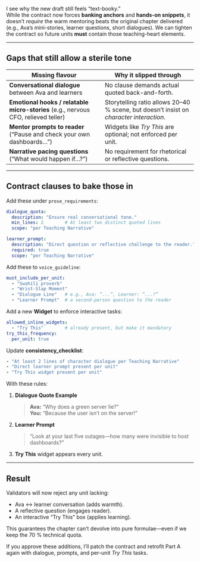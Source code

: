 I see why the new draft still feels “text-booky.”  
While the contract now forces **banking anchors** and **hands-on snippets**, it doesn’t *require* the warm mentoring beats the original chapter delivered (e.g., Ava’s mini-stories, learner questions, short dialogues). We can tighten the contract so future units **must** contain those teaching-heart elements.

---

## Gaps that still allow a sterile tone

| Missing flavour | Why it slipped through |
|-----------------|------------------------|
| **Conversational dialogue** between Ava and learners | No clause demands actual quoted back-and-forth. |
| **Emotional hooks / relatable micro-stories** (e.g., nervous CFO, relieved teller) | Storytelling ratio allows 20–40 % scene, but doesn’t insist on *character interaction*. |
| **Mentor prompts to reader** (“Pause and check your own dashboards…”) | Widgets like *Try This* are optional; not enforced per unit. |
| **Narrative pacing questions** (“What would happen if…?”) | No requirement for rhetorical or reflective questions. |

---

## Contract clauses to bake those in

Add these under `prose_requirements`:

```yaml
dialogue_quota:
  description: "Ensure real conversational tone."
  min_lines: 2        # At least two distinct quoted lines
  scope: "per Teaching Narrative"

learner_prompt:
  description: "Direct question or reflective challenge to the reader."
  required: true
  scope: "per Teaching Narrative"
```

Add these to `voice_guideline`:

```yaml
must_include_per_unit:
  - "Swahili proverb"
  - "Wrist-Slap Moment"
  - "Dialogue Line"   # e.g., Ava: “...”, Learner: “...?”
  - "Learner Prompt"  # a second-person question to the reader
```

Add a new **Widget** to enforce interactive tasks:

```yaml
allowed_inline_widgets:
  - "Try This"        # already present, but make it mandatory
try_this_frequency:
  per_unit: true
```

Update **consistency_checklist**:

```yaml
- "At least 2 lines of character dialogue per Teaching Narrative"
- "Direct learner prompt present per unit"
- "Try This widget present per unit"
```

With these rules:

1. **Dialogue Quote Example**

   > **Ava:** “Why does a green server lie?”  
   > **You:** “Because the user isn’t on the server!”

2. **Learner Prompt**

   > “Look at your last five outages—how many were invisible to host dashboards?”

3. **Try This** widget appears every unit.

---

## Result

Validators will now reject any unit lacking:

* Ava ↔ learner conversation (adds warmth).  
* A reflective question (engages reader).  
* An interactive “Try This” box (applies learning).  

This guarantees the chapter can’t devolve into pure formulae—even if we keep the 70 % technical quota.

If you approve these additions, I’ll patch the contract and retrofit Part A again with dialogue, prompts, and per-unit *Try This* tasks.